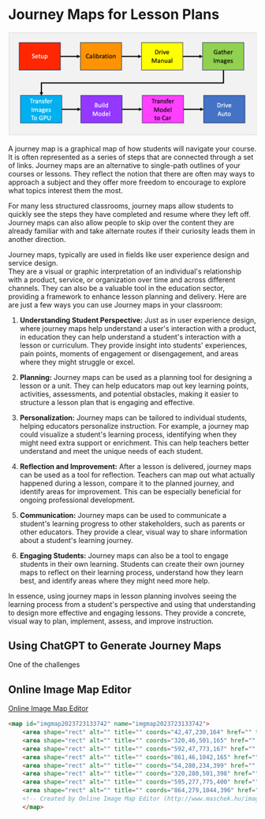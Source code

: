 # Journey Maps for Lesson Plans

![](../../../img/journey-map.png)

A journey map is a graphical map of how students will navigate your course.  It is often
represented as a series of steps that are connected through a set of links.  Journey
maps are an alternative to single-path outlines of your courses or lessons.
They reflect the notion that there are often may ways to approach a subject
and they offer more freedom to encourage to explore what topics interest them
the most.

For many less structured classrooms, journey maps allow students to quickly 
see the steps they have completed and resume
where they left off.  Journey maps can also allow people to skip over 
the content they are already familiar with and take alternate routes if their curiosity leads them
in another direction.

Journey maps, typically are used in fields like user experience design and service design.  
They are a visual or graphic interpretation of an individual's relationship with a product,
 service, or organization over time and across different channels. They can also be a 
 valuable tool in the education sector, providing a framework to enhance lesson 
 planning and delivery. Here are are just a few ways you can use Journey maps in
 your classroom:

1. **Understanding Student Perspective:** Just as in user experience design, where journey maps help understand a user's interaction with a product, in education they can help understand a student's interaction with a lesson or curriculum. They provide insight into students' experiences, pain points, moments of engagement or disengagement, and areas where they might struggle or excel.
   
2. **Planning:** Journey maps can be used as a planning tool for designing a lesson or a unit. They can help educators map out key learning points, activities, assessments, and potential obstacles, making it easier to structure a lesson plan that is engaging and effective.


3. **Personalization:** Journey maps can be tailored to individual students, helping educators personalize instruction. For example, a journey map could visualize a student's learning process, identifying when they might need extra support or enrichment. This can help teachers better understand and meet the unique needs of each student.
   
4. **Reflection and Improvement:** After a lesson is delivered, journey maps can be used 
as a tool for reflection. Teachers can map out what actually happened during a lesson, 
compare it to the planned journey, and identify areas for improvement. 
This can be especially beneficial for ongoing professional development.

5. **Communication:** Journey maps can be used to communicate a student's
learning progress to other stakeholders, such as parents or other educators.
 They provide a clear, visual way to share information about a student's learning journey.


6. **Engaging Students:** Journey maps can also be a tool to engage students in their own learning. Students can create their own journey maps to reflect on their learning process, understand how they learn best, and identify areas where they might need more help.

In essence, using journey maps in lesson planning involves seeing the learning process from a student's perspective and using that understanding to design more effective and engaging lessons. They provide a concrete, visual way to plan, implement, assess, and improve instruction.


## Using ChatGPT to Generate Journey Maps

One of the challenges 



## Online Image Map Editor

[Online Image Map Editor](http://www.maschek.hu/imagemap/index)

```html
<map id="imgmap2023723133742" name="imgmap2023723133742">
    <area shape="rect" alt="" title="" coords="42,47,230,164" href="" target="" />
    <area shape="rect" alt="" title="" coords="320,46,501,165" href="" target="" />
    <area shape="rect" alt="" title="" coords="592,47,773,167" href="" target="" />
    <area shape="rect" alt="" title="" coords="861,46,1042,165" href="" target="" />
    <area shape="rect" alt="" title="" coords="54,280,234,399" href="" target="" />
    <area shape="rect" alt="" title="" coords="320,280,501,398" href="" target="" />
    <area shape="rect" alt="" title="" coords="595,277,775,400" href="" target="" />
    <area shape="rect" alt="" title="" coords="864,279,1044,396" href="" target="" />
    <!-- Created by Online Image Map Editor (http://www.maschek.hu/imagemap/index) -->
    </map>
```